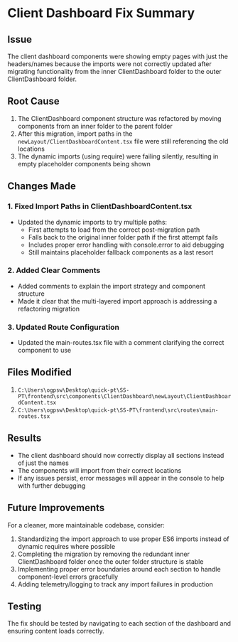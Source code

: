 # Client Dashboard Fix Summary

## Issue
The client dashboard components were showing empty pages with just the headers/names because the imports were not correctly updated after migrating functionality from the inner ClientDashboard folder to the outer ClientDashboard folder.

## Root Cause
1. The ClientDashboard component structure was refactored by moving components from an inner folder to the parent folder
2. After this migration, import paths in the `newLayout/ClientDashboardContent.tsx` file were still referencing the old locations
3. The dynamic imports (using require) were failing silently, resulting in empty placeholder components being shown

## Changes Made

### 1. Fixed Import Paths in ClientDashboardContent.tsx
- Updated the dynamic imports to try multiple paths:
  - First attempts to load from the correct post-migration path
  - Falls back to the original inner folder path if the first attempt fails 
  - Includes proper error handling with console.error to aid debugging
  - Still maintains placeholder fallback components as a last resort

### 2. Added Clear Comments
- Added comments to explain the import strategy and component structure
- Made it clear that the multi-layered import approach is addressing a refactoring migration

### 3. Updated Route Configuration
- Updated the main-routes.tsx file with a comment clarifying the correct component to use

## Files Modified
1. `C:\Users\ogpsw\Desktop\quick-pt\SS-PT\frontend\src\components\ClientDashboard\newLayout\ClientDashboardContent.tsx`
2. `C:\Users\ogpsw\Desktop\quick-pt\SS-PT\frontend\src\routes\main-routes.tsx`

## Results
- The client dashboard should now correctly display all sections instead of just the names
- The components will import from their correct locations
- If any issues persist, error messages will appear in the console to help with further debugging

## Future Improvements
For a cleaner, more maintainable codebase, consider:

1. Standardizing the import approach to use proper ES6 imports instead of dynamic requires where possible
2. Completing the migration by removing the redundant inner ClientDashboard folder once the outer folder structure is stable
3. Implementing proper error boundaries around each section to handle component-level errors gracefully
4. Adding telemetry/logging to track any import failures in production

## Testing
The fix should be tested by navigating to each section of the dashboard and ensuring content loads correctly.
